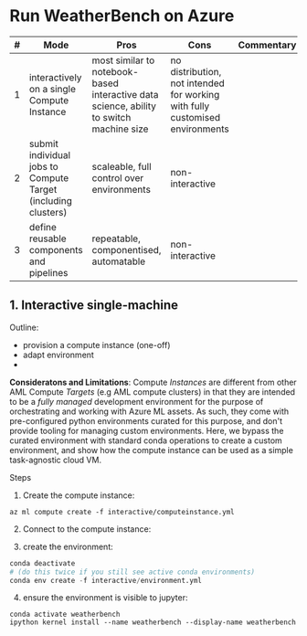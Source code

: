 # Run WeatherBench on Azure

|#|Mode | Pros | Cons | Commentary |
|--|-- |-- |--|--|
|1| interactively on a single Compute Instance|most similar to notebook-based interactive data science, ability to switch machine size|no distribution, not intended for working with fully customised environments||
|2| submit individual jobs to Compute Target (including clusters)|scaleable, full control over environments|non-interactive|
|3| define reusable components and pipelines |repeatable, componentised, automatable |non-interactive|

## 1. Interactive single-machine
Outline:
- provision a compute instance (one-off)
- adapt environment
- 

**Consideratons and Limitations**:
Compute *Instances* are different from other AML Compute *Targets* (e.g AML compute clusters) in that they are intended to be a *fully managed* development environment for the purpose of orchestrating and working with Azure ML assets. As such, they come with pre-configured python environments curated for this purpose, and don't provide tooling for managing custom environments. Here, we bypass the curated environment with standard conda operations to create a custom environment, and show how the compute instance can be used as a simple task-agnostic cloud VM. 

Steps
1. Create the compute instance:
```
az ml compute create -f interactive/computeinstance.yml
```

2. Connect to the compute instance:


3. create the environment:

```py
conda deactivate
# (do this twice if you still see active conda environments)
conda env create -f interactive/environment.yml
```

4. ensure the environment is visible to jupyter:
```
conda activate weatherbench
ipython kernel install --name weatherbench --display-name weatherbench
```


## 